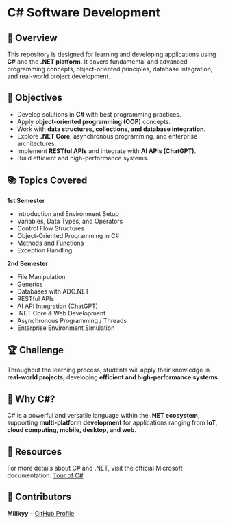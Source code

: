 # C# Software Development

## 📌 Overview
This repository is designed for learning and developing applications using **C#** and the **.NET platform**. It covers fundamental and advanced programming concepts, object-oriented principles, database integration, and real-world project development.

## 🎯 Objectives
* Develop solutions in **C#** with best programming practices.
* Apply **object-oriented programming (OOP)** concepts.
* Work with **data structures, collections, and database integration**.
* Explore **.NET Core**, asynchronous programming, and enterprise architectures.
* Implement **RESTful APIs** and integrate with **AI APIs (ChatGPT)**.
* Build efficient and high-performance systems.
  
## 📚 Topics Covered
**1st Semester**
* Introduction and Environment Setup
* Variables, Data Types, and Operators
* Control Flow Structures
* Object-Oriented Programming in C#
* Methods and Functions
* Exception Handling
  
**2nd Semester**
* File Manipulation
* Generics
* Databases with ADO.NET
* RESTful APIs
* AI API Integration (ChatGPT)
* .NET Core & Web Development
* Asynchronous Programming / Threads
* Enterprise Environment Simulation
  
  
## 🏆 Challenge
Throughout the learning process, students will apply their knowledge in **real-world projects**, developing **efficient and high-performance systems**.

## 🚀 Why C#?
C# is a powerful and versatile language within the **.NET ecosystem**, supporting **multi-platform development** for applications ranging from **IoT, cloud computing, mobile, desktop, and web**.

## 📖 Resources
For more details about C# and .NET, visit the official Microsoft documentation:
[Tour of C#](https://learn.microsoft.com/pt-br/dotnet/csharp/tour-of-csharp/)

## 🔗 Contributors

  **Millkyy** – [GitHub Profile](https://github.com/Millkyy)
